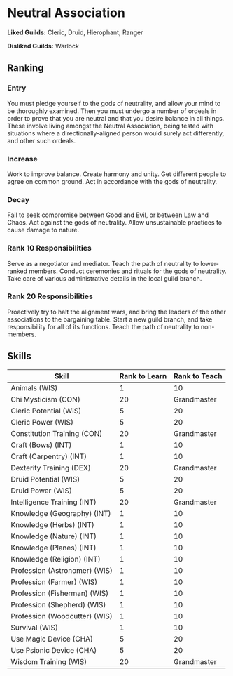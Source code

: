 # Neutral Association

**Liked Guilds:** Cleric, Druid, Hierophant, Ranger

**Disliked Guilds:** Warlock

## Ranking

### Entry

You must pledge yourself to the gods of neutrality, and allow your mind to be thoroughly examined. Then you must undergo a number of ordeals in order to prove that you are neutral and that you desire balance in all things. These involve living amongst the Neutral Association, being tested with situations where a directionally-aligned person would surely act differently, and other such ordeals.

### Increase

Work to improve balance. Create harmony and unity. Get different people to agree on common ground. Act in accordance with the gods of neutrality.

### Decay

Fail to seek compromise between Good and Evil, or between Law and Chaos. Act against the gods of neutrality. Allow unsustainable practices to cause damage to nature.

### Rank 10 Responsibilities

Serve as a negotiator and mediator. Teach the path of neutrality to lower-ranked members. Conduct ceremonies and rituals for the gods of neutrality. Take care of various administrative details in the local guild branch.

### Rank 20 Responsibilities

Proactively try to halt the alignment wars, and bring the leaders of the other associations to the bargaining table. Start a new guild branch, and take responsibility for all of its functions. Teach the path of neutrality to non-members.

## Skills

| Skill | Rank to Learn | Rank to Teach |
| ---   | ---           | ---           |
| Animals (WIS) | 1 | 10
| Chi Mysticism (CON) | 20 | Grandmaster
| Cleric Potential (WIS) | 5 | 20
| Cleric Power (WIS) | 5 | 20
| Constitution Training (CON) | 20 | Grandmaster
| Craft (Bows) (INT) | 1 | 10
| Craft (Carpentry) (INT) | 1 | 10
| Dexterity Training (DEX) | 20 | Grandmaster
| Druid Potential (WIS) | 5 | 20
| Druid Power (WIS) | 5 | 20
| Intelligence Training (INT) | 20 | Grandmaster
| Knowledge (Geography) (INT) | 1 | 10
| Knowledge (Herbs) (INT) | 1 | 10
| Knowledge (Nature) (INT) | 1 | 10
| Knowledge (Planes) (INT) | 1 | 10
| Knowledge (Religion) (INT) | 1 | 10
| Profession (Astronomer) (WIS) | 1 | 10
| Profession (Farmer) (WIS) | 1 | 10
| Profession (Fisherman) (WIS) | 1 | 10
| Profession (Shepherd) (WIS) | 1 | 10
| Profession (Woodcutter) (WIS) | 1 | 10
| Survival (WIS) | 1 | 10
| Use Magic Device (CHA) | 5 | 20
| Use Psionic Device (CHA) | 5 | 20
| Wisdom Training (WIS) | 20 | Grandmaster
